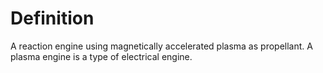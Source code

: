 # Definition

A reaction engine using magnetically accelerated plasma as propellant. A
plasma engine is a type of electrical engine.
